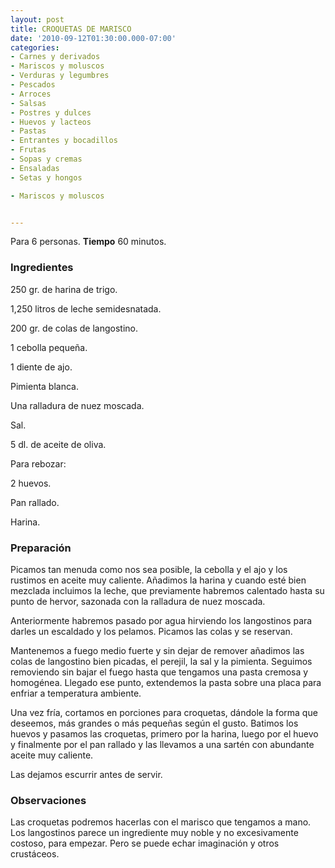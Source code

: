 ```yaml
---
layout: post
title: CROQUETAS DE MARISCO
date: '2010-09-12T01:30:00.000-07:00'
categories:
- Carnes y derivados
- Mariscos y moluscos
- Verduras y legumbres
- Pescados
- Arroces
- Salsas
- Postres y dulces
- Huevos y lacteos
- Pastas
- Entrantes y bocadillos
- Frutas
- Sopas y cremas
- Ensaladas
- Setas y hongos

- Mariscos y moluscos


---
```


Para 6 personas.
<b>Tiempo</b> 60 minutos.

<h3>Ingredientes</h3>

250 gr. de harina de trigo.

1,250 litros de leche semidesnatada.

200 gr. de colas de langostino.

1 cebolla pequeña.

1 diente de ajo.

Pimienta blanca.

Una ralladura de nuez moscada.

Sal.

5 dl. de aceite de oliva.

Para rebozar:

2 huevos.

Pan rallado.

Harina.

<h3>Preparación</h3>

Picamos tan menuda como nos sea posible, la cebolla y el ajo y los rustimos en aceite muy caliente. Añadimos la harina y cuando esté bien mezclada incluimos la leche, que previamente habremos calentado hasta su punto de hervor, sazonada con la ralladura de nuez moscada.

Anteriormente habremos pasado por agua hirviendo los langostinos para darles un escaldado y los pelamos. Picamos las colas y se reservan.

Mantenemos a fuego medio fuerte y sin dejar de remover añadimos las colas de langostino bien picadas, el perejil, la sal y la pimienta. Seguimos removiendo sin bajar el fuego hasta que tengamos una pasta cremosa y homogénea. Llegado ese punto, extendemos la pasta sobre una placa para enfriar a temperatura ambiente.

Una vez fría, cortamos en porciones para croquetas, dándole la forma que deseemos, más grandes o más pequeñas según el gusto. Batimos los huevos y pasamos las croquetas, primero por la harina, luego por el huevo y finalmente por el pan rallado y las llevamos a una sartén con abundante aceite muy caliente.

Las dejamos escurrir antes de servir.

<h3>Observaciones</h3>

Las croquetas podremos hacerlas con el marisco que tengamos a mano. Los langostinos parece un ingrediente muy noble y no excesivamente costoso, para empezar. Pero se puede echar imaginación y otros crustáceos.

